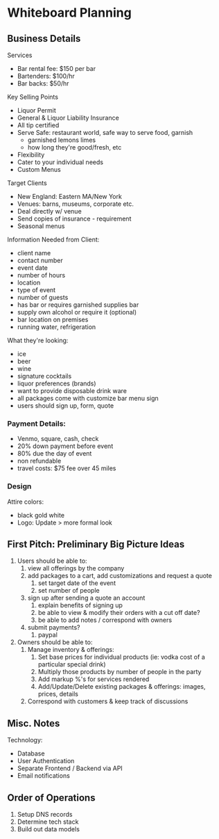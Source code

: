 # Whiteboard Planning

## Business Details

Services

- Bar rental fee: $150 per bar
- Bartenders: $100/hr
- Bar backs: $50/hr

Key Selling Points

- Liquor Permit
- General & Liquor Liability Insurance
- All tip certified
- Serve Safe: restaurant world, safe way to serve food, garnish
  - garnished lemons limes
  - how long they're good/fresh, etc
- Flexibility
- Cater to your individual needs
- Custom Menus

Target Clients

- New England: Eastern MA/New York
- Venues: barns, museums, corporate etc.
- Deal directly w/ venue
- Send copies of insurance - requirement
- Seasonal menus

Information Needed from Client:

- client name
- contact number
- event date
- number of hours
- location
- type of event
- number of guests
- has bar or requires garnished supplies bar
- supply own alcohol or require it (optional)
- bar location on premises
- running water, refrigeration

What they're looking:

- ice
- beer
- wine
- signature cocktails
- liquor preferences (brands)
- want to provide disposable drink ware
- all packages come with customize bar menu sign
- users should sign up, form, quote

### Payment Details:

- Venmo, square, cash, check
- 20% down payment before event
- 80% due the day of event
- non refundable
- travel costs: $75 fee over 45 miles

### Design

Attire colors:

- black gold white
- Logo: Update > more formal look

## First Pitch: Preliminary Big Picture Ideas

1. Users should be able to:
   1. view all offerings by the company
   2. add packages to a cart, add customizations and request a quote
      1. set target date of the event
      2. set number of people
   3. sign up after sending a quote an account
      1. explain benefits of signing up
      2. be able to view & modify their orders with a cut off date?
      3. be able to add notes / correspond with owners
   4. submit payments?
      1. paypal
2. Owners should be able to:
   1. Manage inventory & offerings:
      1. Set base prices for individual products (ie: vodka cost of a particular special drink)
      2. Multiply those products by number of people in the party
      3. Add markup %'s for services rendered
      4. Add/Update/Delete existing packages & offerings: images, prices, details
   2. Correspond with customers & keep track of discussions

## Misc. Notes

Technology:

- Database
- User Authentication
- Separate Frontend / Backend via API
- Email notifications

## Order of Operations

1. Setup DNS records
2. Determine tech stack
3. Build out data models
